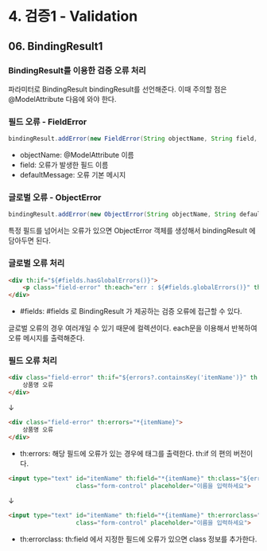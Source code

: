 # 4. 검증1 - Validation
## 06. BindingResult1
### BindingResult를 이용한 검증 오류 처리
파라미터로 BindingResult bindingResult를 선언해준다.
이때 주의할 점은 @ModelAttribute 다음에 와야 한다.

### 필드 오류 - FieldError
```java
bindingResult.addError(new FieldError(String objectName, String field, String defaultMessage));
```
- objectName: @ModelAttribute 이름
- field: 오류가 발생한 필드 이름
- defaultMessage: 오류 기본 메시지

### 글로벌 오류 - ObjectError
```java
bindingResult.addError(new ObjectError(String objectName, String defaultMessage));
```
특정 필드를 넘어서는 오류가 있으면 ObjectError 객체를 생성해서 bindingResult 에 담아두면 된다.

### 글로벌 오류 처리
```html
<div th:if="${#fields.hasGlobalErrors()}">
    <p class="field-error" th:each="err : ${#fields.globalErrors()}" th:text="${err}">전체 오류 메시지</p>
</div>
```
- #fields: #fields 로 BindingResult 가 제공하는 검증 오류에 접근할 수 있다.

글로벌 오류의 경우 여러개일 수 있기 때문에 컬렉션이다. each문을 이용해서 반복하여 오류 메시지를 출력해준다.

### 필드 오류 처리
```html
<div class="field-error" th:if="${errors?.containsKey('itemName')}" th:text="${errors['itemName']}">
    상품명 오류
</div>
```
↓
```html
<div class="field-error" th:errors="*{itemName}">
    상품명 오류
</div>
```
- th:errors: 해당 필드에 오류가 있는 경우에 태그를 출력한다. th:if 의 편의 버전이다.

```html
<input type="text" id="itemName" th:field="*{itemName}" th:class="${errors?.containsKey('itemName')} ? 'form-control field-error' : 'form-control'"
                   class="form-control" placeholder="이름을 입력하세요">
```
↓
```html
<input type="text" id="itemName" th:field="*{itemName}" th:errorclass="field-error"
                   class="form-control" placeholder="이름을 입력하세요">
```
- th:errorclass: th:field 에서 지정한 필드에 오류가 있으면 class 정보를 추가한다.
